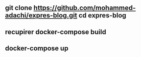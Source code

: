 git clone https://github.com/mohammed-adachi/expres-blog.git
cd expres-blog
---
recupirer
 docker-compose build 
 ---
 docker-compose up
 ---
            
